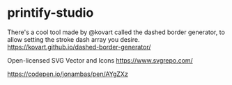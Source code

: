 # printify-studio
There's a cool tool made by @kovart called the dashed border generator, to allow setting the stroke dash array you desire.
https://kovart.github.io/dashed-border-generator/

Open-licensed SVG Vector and Icons
https://www.svgrepo.com/

https://codepen.io/jonambas/pen/AYgZXz
